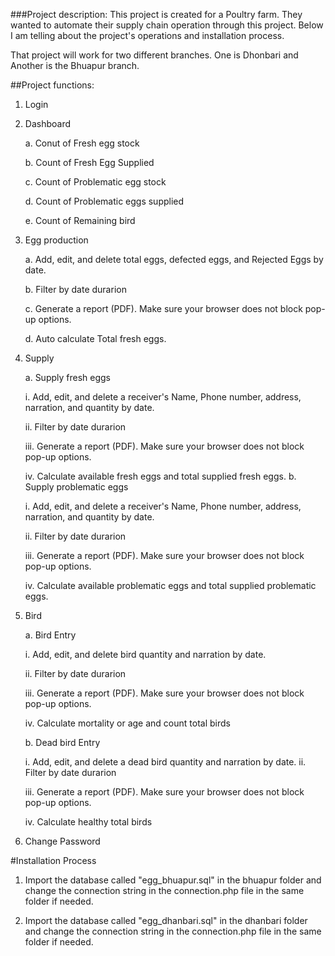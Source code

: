 ###Project description: This project is created for a Poultry farm. They wanted to automate their supply chain operation through this project. Below I am telling about the project's operations and installation process.

That project will work for two different branches. One is Dhonbari and Another is the Bhuapur branch.

##Project functions:

1. Login

2. Dashboard

   a. Conut of Fresh egg stock 

   b. Count of Fresh Egg Supplied

   c. Count of Problematic egg stock

   d. Count of Problematic eggs supplied

   e. Count of Remaining bird

3. Egg production

   a. Add, edit, and delete total eggs, defected eggs, and Rejected Eggs by date.

   b. Filter by date durarion

   c. Generate a report (PDF). Make sure your browser does not block pop-up options.

   d. Auto calculate Total fresh eggs.

4. Supply

   a. Supply fresh eggs

      i. Add, edit, and delete a receiver's Name, Phone number, address, narration, and quantity by date.

      ii. Filter by date durarion

      iii. Generate a report (PDF). Make sure your browser does not block pop-up options.

      iv. Calculate available fresh eggs and total supplied fresh eggs.
   b. Supply problematic eggs

      i. Add, edit, and delete a receiver's Name, Phone number, address, narration, and quantity by date.

      ii. Filter by date durarion

      iii. Generate a report (PDF). Make sure your browser does not block pop-up options.

      iv. Calculate available problematic eggs and total supplied problematic eggs.

5. Bird

   a. Bird Entry

      i. Add, edit, and delete bird quantity and narration by date.

      ii. Filter by date durarion

      iii. Generate a report (PDF). Make sure your browser does not block pop-up options.

      iv. Calculate mortality or age and count total birds

   b. Dead bird Entry

      i. Add, edit, and delete a dead bird quantity and narration by date.
      ii. Filter by date durarion

      iii. Generate a report (PDF). Make sure your browser does not block pop-up options.

      iv. Calculate healthy total birds

 6. Change Password

#Installation Process

1. Import the database called "egg_bhuapur.sql" in the bhuapur folder and change the connection string in the connection.php file in the same folder if needed.

2. Import the database called "egg_dhanbari.sql" in the dhanbari folder and change the connection string in the connection.php file in the same folder if needed.
